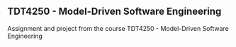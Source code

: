 ## TDT4250 - Model-Driven Software Engineering
Assignment and project from the course TDT4250 - Model-Driven Software Engineering

